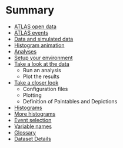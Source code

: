 # Summary

* [ATLAS open data](README.md)
* [ATLAS events](atlas_events.md)
* [Data and simulated data](data_and_simulated_data.md)
* [Histogram animation](atlas_higgs_animations.md)
* [Analyses](analyses.md)
* [Setup your environment](gettingstarted.md)
* [Take a look at the data](take_a_look_at_the_data.md)
  * Run an analysis
  * Plot the results
* [Take a closer look](take_a_closer_look.md)
  * Configuration files
  * Plotting
  * Definition of Paintables and Depictions
* [Histograms](histograms.md)
* [More histograms](more_histograms.md)
* [Event selection](event_selection.md)
* [Variable names](variable_names.md)
* [Glossary](glossary.md)
* [Dataset Details](simulated_data_details.md)

